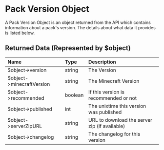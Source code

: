 # Pack Version Object

A Pack Version Object is an object returned from the API which contains information about a pack's version. The details
about what data it provides is listed below.

## Returned Data (Represented by $object)

| Name                      | Type    | Description                                   |
| :------------------------ | :------ | :-------------------------------------------- |
| $object->version          | string  | The Version                                   |
| $object->minecraftVersion | string  | The Minecraft Version                         |
| $object->recommended      | boolean | If this version is recommended or not         |
| $object->published        | int     | The unixtime this version was published       |
| $object->serverZipURL     | string  | URL to download the server zip (if available) |
| $object->changelog        | string  | The changelog for this version                |
